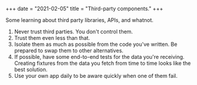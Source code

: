 +++
date = "2021-02-05"
title = "Third-party components."
+++

Some learning about third party libraries, APIs, and whatnot.

1. Never trust third parties. You don't control them.
2. Trust them even less than that.
3. Isolate them as much as possible from the code you've written. Be prepared to swap them to other alternatives.
4. If possible, have some end-to-end tests for the data you're receiving. Creating fixtures from the data you fetch from time to time looks like the best solution.
5. Use your own app daily to be aware quickly when one of them fail.
